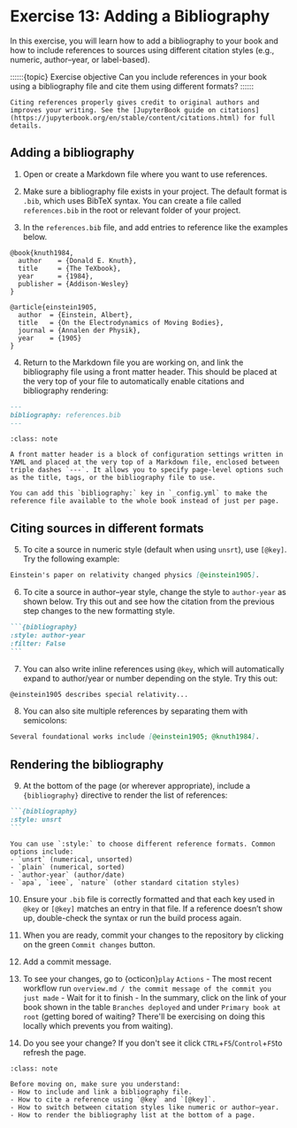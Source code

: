 # Exercise 13: Adding a Bibliography

In this exercise, you will learn how to add a bibliography to your book and how to include references to sources using different citation styles (e.g., numeric, author–year, or label-based).

::::::{topic} Exercise objective
Can you include references in your book using a bibliography file and cite them using different formats?
::::::

```{tip}
Citing references properly gives credit to original authors and improves your writing. See the [JupyterBook guide on citations](https://jupyterbook.org/en/stable/content/citations.html) for full details.
```

## Adding a bibliography

1. Open or create a Markdown file where you want to use references.

2. Make sure a bibliography file exists in your project. The default format is `.bib`, which uses BibTeX syntax. You can create a file called `references.bib` in the root or relevant folder of your project. 

3. In the `references.bib` file, and add entries to reference like the examples below.

```
@book{knuth1984,
  author    = {Donald E. Knuth},
  title     = {The TeXbook},
  year      = {1984},
  publisher = {Addison-Wesley}
}

@article{einstein1905,
  author  = {Einstein, Albert},
  title   = {On the Electrodynamics of Moving Bodies},
  journal = {Annalen der Physik},
  year    = {1905}
}
```
4. Return to the Markdown file you are working on, and link the bibliography file using a front matter header. This should be placed at the very top of your file to automatically enable citations and bibliography rendering:

```md
---
bibliography: references.bib
---
```

````{admonition} What is a front matter header?
:class: note

A front matter header is a block of configuration settings written in YAML and placed at the very top of a Markdown file, enclosed between triple dashes `---`. It allows you to specify page-level options such as the title, tags, or the bibliography file to use.
````



```{tip}
You can add this `bibliography:` key in `_config.yml` to make the reference file available to the whole book instead of just per page.
```

## Citing sources in different formats

5. To cite a source in numeric style (default when using `unsrt`), use `[@key]`. Try the following example:

```md
Einstein's paper on relativity changed physics [@einstein1905].
```


6. To cite a source in author–year style, change the style to `author-year` as shown below. Try this out and see how the citation from the previous step changes to the new formatting style.

````md
```{bibliography}
:style: author-year
:filter: False
```
````


7. You can also write inline references using `@key`, which will automatically expand to author/year or number depending on the style. Try this out:

```md
@einstein1905 describes special relativity...
```

8. You can also site multiple references by separating them with semicolons:

```md
Several foundational works include [@einstein1905; @knuth1984].
```


## Rendering the bibliography

9. At the bottom of the page (or wherever appropriate), include a `{bibliography}` directive to render the list of references:

````md
```{bibliography}
:style: unsrt
```
````

```{tip}
You can use `:style:` to choose different reference formats. Common options include:
- `unsrt` (numerical, unsorted)
- `plain` (numerical, sorted)
- `author-year` (author/date)
- `apa`, `ieee`, `nature` (other standard citation styles)
```

10. Ensure your `.bib` file is correctly formatted and that each key used in `@key` or `[@key]` matches an entry in that file. If a reference doesn’t show up, double-check the syntax or run the build process again.

12. When you are ready, commit your changes to the repository by clicking on the green `Commit changes` button.

13. Add a commit message.

14. To see your changes, go to {octicon}`play` `Actions` - The most recent workflow run `overview.md / the commit message of the commit you just made` - Wait for it to finish - In the summary, click on the link of your book shown in the table `Branches deployed` and under `Primary book at root` (getting bored of waiting? There'll be exercising on doing this locally which prevents you from waiting).

15. Do you see your change? If you don't see it click `CTRL`+`F5`/`Control`+`F5`to refresh the page.


```{admonition} Check your understanding
:class: note

Before moving on, make sure you understand:
- How to include and link a bibliography file.
- How to cite a reference using `@key` and `[@key]`.
- How to switch between citation styles like numeric or author–year.
- How to render the bibliography list at the bottom of a page.
```
